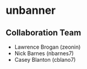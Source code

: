 # unbanner

## Collaboration Team

* Lawrence Brogan (zeonin)
* Nick Barnes (nbarnes7)
* Casey Blanton (cblano7)
